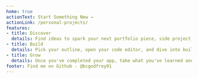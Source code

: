 ```yaml
---
home: true
actionText: Start Something New →
actionLink: /personal-projects/
features:
- title: Discover
  details: Find ideas to spark your next portfolio piece, side project, or coding challenge for prospective employees.
- title: Build
  details: Pick your outline, open your code editor, and dive into building your next great project.
- title: Grow
  details: Once you've completed your app, take what you've learned and use it to grow into a badass front end dev!
footer: Find me on Github - @bcgodfrey91
---
```


